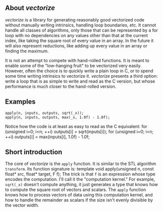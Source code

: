 ## About *vectorize*
  *vectorize* is a library for generating reasonably good vectorized code
without manually writing intrinsics, handling loop boundaries, etc.
It cannot handle all classes of algorithms, only those that can be
represented by a for loop with no dependencies on any values other than
that at the current index, like taking the square root of every value in
an array. In the future it will also represent reductions, like adding up
every value in an array or finding the maximum.

  It is not an attempt to compete with hand-rolled functions. It is meant
to enable some of the "low-hanging fruit" to be vectorized very easily.
However, often the choice is to quickly write a plain loop in C, or
to spend some time writing intrinsics to vectorize it. *vectorize* presents
a third option: write a loop that is as simple to write and read as the
C version, but whose performance is much closer to the hand-rolled version.

## Examples
    apply(n, inputs, outputs, sqrt(_x));
    apply(n, inputs, outputs, max(_x, 1.0f) - 1.0f);
Notice how the code is at least as easy to read as the C equivalent:
    for (unsigned i=0; i<n; ++i)
      outputs[i] = sqrt(inputs[i]);
    for (unsigned i=0; i<n; ++i)
      outputs[i] = max(inputs[i], 1.0f) - 1.0f;

## Short introduction
  The core of *vectorize* is the `apply` function. It is similar to the STL
algorithm `transform`. Its function signature is:
    template <class F>
    void apply(unsigned n, const float* src, float* target, F f);
  The trick is that `f` is an expression whose type encodes the computation.
I'll call it the "computation kernel." For example, `sqrt(_x)` doesn't
compute anything, it just generates a type that knows how to compute the
square root of vectors and scalars. The `apply` function knows how to process
vectors of data using this computation kernel, and how to handle the remainder
as scalars if the size isn't evenly divisible by the vector width.
